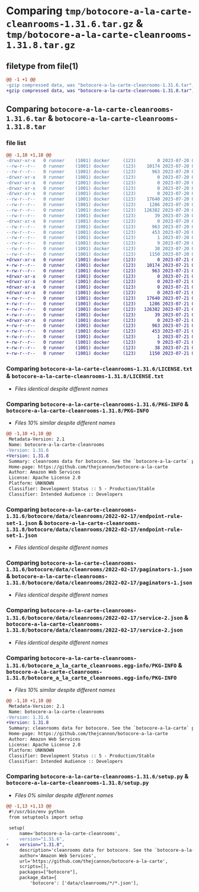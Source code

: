 # Comparing `tmp/botocore-a-la-carte-cleanrooms-1.31.6.tar.gz` & `tmp/botocore-a-la-carte-cleanrooms-1.31.8.tar.gz`

## filetype from file(1)

```diff
@@ -1 +1 @@
-gzip compressed data, was "botocore-a-la-carte-cleanrooms-1.31.6.tar", last modified: Thu Jul 20 01:20:13 2023, max compression
+gzip compressed data, was "botocore-a-la-carte-cleanrooms-1.31.8.tar", last modified: Fri Jul 21 01:21:22 2023, max compression
```

## Comparing `botocore-a-la-carte-cleanrooms-1.31.6.tar` & `botocore-a-la-carte-cleanrooms-1.31.8.tar`

### file list

```diff
@@ -1,18 +1,18 @@
-drwxr-xr-x   0 runner    (1001) docker     (123)        0 2023-07-20 01:20:13.570625 botocore-a-la-carte-cleanrooms-1.31.6/
--rw-r--r--   0 runner    (1001) docker     (123)    10174 2023-07-20 01:20:13.000000 botocore-a-la-carte-cleanrooms-1.31.6/LICENSE.txt
--rw-r--r--   0 runner    (1001) docker     (123)      963 2023-07-20 01:20:13.570625 botocore-a-la-carte-cleanrooms-1.31.6/PKG-INFO
-drwxr-xr-x   0 runner    (1001) docker     (123)        0 2023-07-20 01:20:13.570625 botocore-a-la-carte-cleanrooms-1.31.6/botocore/
-drwxr-xr-x   0 runner    (1001) docker     (123)        0 2023-07-20 01:20:13.570625 botocore-a-la-carte-cleanrooms-1.31.6/botocore/data/
-drwxr-xr-x   0 runner    (1001) docker     (123)        0 2023-07-20 01:20:13.570625 botocore-a-la-carte-cleanrooms-1.31.6/botocore/data/cleanrooms/
-drwxr-xr-x   0 runner    (1001) docker     (123)        0 2023-07-20 01:20:13.570625 botocore-a-la-carte-cleanrooms-1.31.6/botocore/data/cleanrooms/2022-02-17/
--rw-r--r--   0 runner    (1001) docker     (123)    17640 2023-07-20 01:19:55.000000 botocore-a-la-carte-cleanrooms-1.31.6/botocore/data/cleanrooms/2022-02-17/endpoint-rule-set-1.json
--rw-r--r--   0 runner    (1001) docker     (123)     1286 2023-07-20 01:19:55.000000 botocore-a-la-carte-cleanrooms-1.31.6/botocore/data/cleanrooms/2022-02-17/paginators-1.json
--rw-r--r--   0 runner    (1001) docker     (123)   126382 2023-07-20 01:19:55.000000 botocore-a-la-carte-cleanrooms-1.31.6/botocore/data/cleanrooms/2022-02-17/service-2.json
--rw-r--r--   0 runner    (1001) docker     (123)       39 2023-07-20 01:19:55.000000 botocore-a-la-carte-cleanrooms-1.31.6/botocore/data/cleanrooms/2022-02-17/waiters-2.json
-drwxr-xr-x   0 runner    (1001) docker     (123)        0 2023-07-20 01:20:13.570625 botocore-a-la-carte-cleanrooms-1.31.6/botocore_a_la_carte_cleanrooms.egg-info/
--rw-r--r--   0 runner    (1001) docker     (123)      963 2023-07-20 01:20:13.000000 botocore-a-la-carte-cleanrooms-1.31.6/botocore_a_la_carte_cleanrooms.egg-info/PKG-INFO
--rw-r--r--   0 runner    (1001) docker     (123)      453 2023-07-20 01:20:13.000000 botocore-a-la-carte-cleanrooms-1.31.6/botocore_a_la_carte_cleanrooms.egg-info/SOURCES.txt
--rw-r--r--   0 runner    (1001) docker     (123)        1 2023-07-20 01:20:13.000000 botocore-a-la-carte-cleanrooms-1.31.6/botocore_a_la_carte_cleanrooms.egg-info/dependency_links.txt
--rw-r--r--   0 runner    (1001) docker     (123)        9 2023-07-20 01:20:13.000000 botocore-a-la-carte-cleanrooms-1.31.6/botocore_a_la_carte_cleanrooms.egg-info/top_level.txt
--rw-r--r--   0 runner    (1001) docker     (123)       38 2023-07-20 01:20:13.570625 botocore-a-la-carte-cleanrooms-1.31.6/setup.cfg
--rw-r--r--   0 runner    (1001) docker     (123)     1150 2023-07-20 01:20:13.000000 botocore-a-la-carte-cleanrooms-1.31.6/setup.py
+drwxr-xr-x   0 runner    (1001) docker     (123)        0 2023-07-21 01:21:22.326946 botocore-a-la-carte-cleanrooms-1.31.8/
+-rw-r--r--   0 runner    (1001) docker     (123)    10174 2023-07-21 01:21:22.000000 botocore-a-la-carte-cleanrooms-1.31.8/LICENSE.txt
+-rw-r--r--   0 runner    (1001) docker     (123)      963 2023-07-21 01:21:22.326946 botocore-a-la-carte-cleanrooms-1.31.8/PKG-INFO
+drwxr-xr-x   0 runner    (1001) docker     (123)        0 2023-07-21 01:21:22.326946 botocore-a-la-carte-cleanrooms-1.31.8/botocore/
+drwxr-xr-x   0 runner    (1001) docker     (123)        0 2023-07-21 01:21:22.326946 botocore-a-la-carte-cleanrooms-1.31.8/botocore/data/
+drwxr-xr-x   0 runner    (1001) docker     (123)        0 2023-07-21 01:21:22.326946 botocore-a-la-carte-cleanrooms-1.31.8/botocore/data/cleanrooms/
+drwxr-xr-x   0 runner    (1001) docker     (123)        0 2023-07-21 01:21:22.326946 botocore-a-la-carte-cleanrooms-1.31.8/botocore/data/cleanrooms/2022-02-17/
+-rw-r--r--   0 runner    (1001) docker     (123)    17640 2023-07-21 01:21:06.000000 botocore-a-la-carte-cleanrooms-1.31.8/botocore/data/cleanrooms/2022-02-17/endpoint-rule-set-1.json
+-rw-r--r--   0 runner    (1001) docker     (123)     1286 2023-07-21 01:21:06.000000 botocore-a-la-carte-cleanrooms-1.31.8/botocore/data/cleanrooms/2022-02-17/paginators-1.json
+-rw-r--r--   0 runner    (1001) docker     (123)   126382 2023-07-21 01:21:06.000000 botocore-a-la-carte-cleanrooms-1.31.8/botocore/data/cleanrooms/2022-02-17/service-2.json
+-rw-r--r--   0 runner    (1001) docker     (123)       39 2023-07-21 01:21:06.000000 botocore-a-la-carte-cleanrooms-1.31.8/botocore/data/cleanrooms/2022-02-17/waiters-2.json
+drwxr-xr-x   0 runner    (1001) docker     (123)        0 2023-07-21 01:21:22.326946 botocore-a-la-carte-cleanrooms-1.31.8/botocore_a_la_carte_cleanrooms.egg-info/
+-rw-r--r--   0 runner    (1001) docker     (123)      963 2023-07-21 01:21:22.000000 botocore-a-la-carte-cleanrooms-1.31.8/botocore_a_la_carte_cleanrooms.egg-info/PKG-INFO
+-rw-r--r--   0 runner    (1001) docker     (123)      453 2023-07-21 01:21:22.000000 botocore-a-la-carte-cleanrooms-1.31.8/botocore_a_la_carte_cleanrooms.egg-info/SOURCES.txt
+-rw-r--r--   0 runner    (1001) docker     (123)        1 2023-07-21 01:21:22.000000 botocore-a-la-carte-cleanrooms-1.31.8/botocore_a_la_carte_cleanrooms.egg-info/dependency_links.txt
+-rw-r--r--   0 runner    (1001) docker     (123)        9 2023-07-21 01:21:22.000000 botocore-a-la-carte-cleanrooms-1.31.8/botocore_a_la_carte_cleanrooms.egg-info/top_level.txt
+-rw-r--r--   0 runner    (1001) docker     (123)       38 2023-07-21 01:21:22.326946 botocore-a-la-carte-cleanrooms-1.31.8/setup.cfg
+-rw-r--r--   0 runner    (1001) docker     (123)     1150 2023-07-21 01:21:22.000000 botocore-a-la-carte-cleanrooms-1.31.8/setup.py
```

### Comparing `botocore-a-la-carte-cleanrooms-1.31.6/LICENSE.txt` & `botocore-a-la-carte-cleanrooms-1.31.8/LICENSE.txt`

 * *Files identical despite different names*

### Comparing `botocore-a-la-carte-cleanrooms-1.31.6/PKG-INFO` & `botocore-a-la-carte-cleanrooms-1.31.8/PKG-INFO`

 * *Files 10% similar despite different names*

```diff
@@ -1,10 +1,10 @@
 Metadata-Version: 2.1
 Name: botocore-a-la-carte-cleanrooms
-Version: 1.31.6
+Version: 1.31.8
 Summary: cleanrooms data for botocore. See the `botocore-a-la-carte` package for more info.
 Home-page: https://github.com/thejcannon/botocore-a-la-carte
 Author: Amazon Web Services
 License: Apache License 2.0
 Platform: UNKNOWN
 Classifier: Development Status :: 5 - Production/Stable
 Classifier: Intended Audience :: Developers
```

### Comparing `botocore-a-la-carte-cleanrooms-1.31.6/botocore/data/cleanrooms/2022-02-17/endpoint-rule-set-1.json` & `botocore-a-la-carte-cleanrooms-1.31.8/botocore/data/cleanrooms/2022-02-17/endpoint-rule-set-1.json`

 * *Files identical despite different names*

### Comparing `botocore-a-la-carte-cleanrooms-1.31.6/botocore/data/cleanrooms/2022-02-17/paginators-1.json` & `botocore-a-la-carte-cleanrooms-1.31.8/botocore/data/cleanrooms/2022-02-17/paginators-1.json`

 * *Files identical despite different names*

### Comparing `botocore-a-la-carte-cleanrooms-1.31.6/botocore/data/cleanrooms/2022-02-17/service-2.json` & `botocore-a-la-carte-cleanrooms-1.31.8/botocore/data/cleanrooms/2022-02-17/service-2.json`

 * *Files identical despite different names*

### Comparing `botocore-a-la-carte-cleanrooms-1.31.6/botocore_a_la_carte_cleanrooms.egg-info/PKG-INFO` & `botocore-a-la-carte-cleanrooms-1.31.8/botocore_a_la_carte_cleanrooms.egg-info/PKG-INFO`

 * *Files 10% similar despite different names*

```diff
@@ -1,10 +1,10 @@
 Metadata-Version: 2.1
 Name: botocore-a-la-carte-cleanrooms
-Version: 1.31.6
+Version: 1.31.8
 Summary: cleanrooms data for botocore. See the `botocore-a-la-carte` package for more info.
 Home-page: https://github.com/thejcannon/botocore-a-la-carte
 Author: Amazon Web Services
 License: Apache License 2.0
 Platform: UNKNOWN
 Classifier: Development Status :: 5 - Production/Stable
 Classifier: Intended Audience :: Developers
```

### Comparing `botocore-a-la-carte-cleanrooms-1.31.6/setup.py` & `botocore-a-la-carte-cleanrooms-1.31.8/setup.py`

 * *Files 0% similar despite different names*

```diff
@@ -1,13 +1,13 @@
 #!/usr/bin/env python
 from setuptools import setup
 
 setup(
     name='botocore-a-la-carte-cleanrooms',
-    version="1.31.6",
+    version="1.31.8",
     description='cleanrooms data for botocore. See the `botocore-a-la-carte` package for more info.',
     author='Amazon Web Services',
     url='https://github.com/thejcannon/botocore-a-la-carte',
     scripts=[],
     packages=["botocore"],
     package_data={
         'botocore': ['data/cleanrooms/*/*.json'],
```

